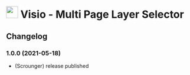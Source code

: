 <h1>
	<img src="admin/linkeddevices.png" width="32"/>
	Visio - Multi Page Layer Selector
</h1>

## Changelog

<!--
    Placeholder for the next version (at the beginning of the line):
    ### __WORK IN PROGRESS__
-->

### 1.0.0 (2021-05-18)
* (Scrounger) release published
